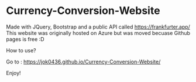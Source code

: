 # Currency-Conversion-Website
Made with JQuery, Bootstrap and a public API called https://frankfurter.app/ 
This website was originally hosted on Azure but was moved becuase Github pages is free :D

How to use?

Go to : https://jok0436.github.io/Currency-Conversion-Website/

Enjoy!
